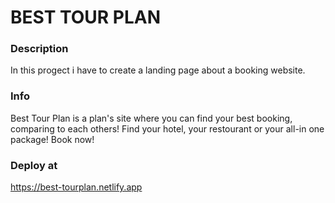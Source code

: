 # BEST TOUR PLAN #

### Description
In this progect i have to create a landing page about a booking website.

### Info
Best Tour Plan is a plan's site where you can find your best booking, comparing to each others!
Find your hotel, your restourant or your all-in one package!
Book now!

### Deploy at 
https://best-tourplan.netlify.app
